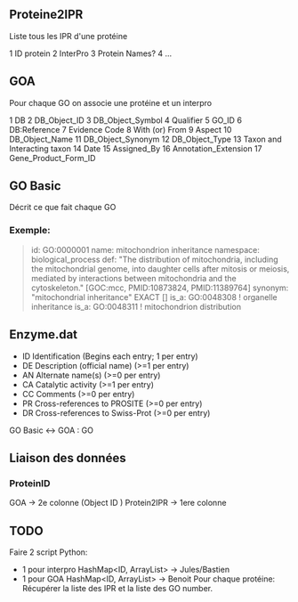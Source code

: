 ## Proteine2IPR
Liste tous les IPR d'une protéine

1   ID protein
2   InterPro
3   Protein Names?
4   ...

## GOA 
Pour chaque GO on associe une protéine et un interpro

1       DB
2       DB_Object_ID
3       DB_Object_Symbol
4       Qualifier
5       GO_ID
6       DB:Reference
7       Evidence Code
8       With (or) From
9       Aspect
10      DB_Object_Name
11      DB_Object_Synonym
12      DB_Object_Type
13      Taxon and Interacting taxon
14      Date
15      Assigned_By
16      Annotation_Extension
17      Gene_Product_Form_ID

## GO Basic
Décrit ce que fait chaque GO

### Exemple:
> id: GO:0000001
> name: mitochondrion inheritance
> namespace: biological_process
> def: "The distribution of mitochondria, including the mitochondrial genome, into daughter cells after mitosis or meiosis, mediated by interactions between mitochondria and the cytoskeleton." [GOC:mcc, PMID:10873824, PMID:11389764]
> synonym: "mitochondrial inheritance" EXACT []
> is_a: GO:0048308 ! organelle inheritance
> is_a: GO:0048311 ! mitochondrion distribution

## Enzyme.dat
- ID  Identification                         (Begins each entry; 1 per entry)
- DE  Description (official name)            (>=1 per entry)
- AN  Alternate name(s)                      (>=0 per entry)
- CA  Catalytic activity                     (>=1 per entry)
- CC  Comments                               (>=0 per entry)
- PR  Cross-references to PROSITE            (>=0 per entry)
- DR  Cross-references to Swiss-Prot         (>=0 per entry)


GO Basic <-> GOA : GO

## Liaison des données
### ProteinID
GOA -> 2e colonne (Object ID )
Protein2IPR -> 1ere colonne 

## TODO
Faire 2 script Python:
- 1 pour interpro HashMap<ID, ArrayList<IPR>> -> Jules/Bastien
- 1 pour GOA HashMap<ID, ArrayList<GO>> -> Benoit
Pour chaque protéine:
Récupérer la liste des IPR et la liste des GO number.

    
